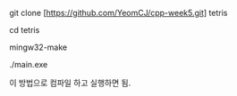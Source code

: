 git clone [https://github.com/YeomCJ/cpp-week5.git] tetris 

cd tetris

mingw32-make

./main.exe

이 방법으로 컴파일 하고 실행하면 됨.
